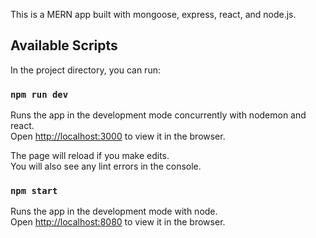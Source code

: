 This is a MERN app built with mongoose, express, react, and node.js.

## Available Scripts

In the project directory, you can run:

### `npm run dev`

Runs the app in the development mode concurrently with nodemon and react.<br />
Open [http://localhost:3000](http://localhost:3000) to view it in the browser.

The page will reload if you make edits.<br />
You will also see any lint errors in the console.

### `npm start`

Runs the app in the development mode with node.<br />
Open [http://localhost:8080](http://localhost:8080) to view it in the browser.

